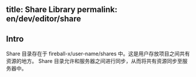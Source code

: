 title: Share Library
permalink: en/dev/editor/share
---

## Intro

Share 目录存在于 fireball-x/user-name/shares 中。这是用户存放项目之间共有资源的地方。
Share 目录允许和服务器之间进行同步，从而将共有资源同步至服务器中。
